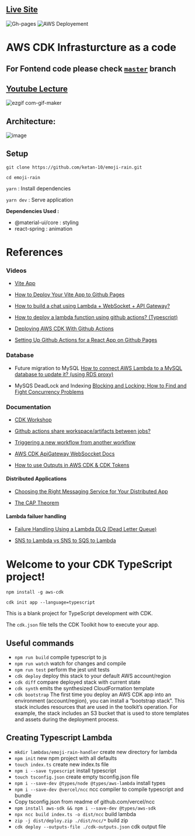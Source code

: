 ## [Live Site](https://youtu.be/-wMsctEBC0w)
![Gh-pages](https://github.com/ketan-10/emoji-rain/actions/workflows/deploy.web.yaml/badge.svg)
![AWS Deployement](https://github.com/ketan-10/emoji-rain/actions/workflows/deploy.aws.yaml/badge.svg)
# AWS CDK Infrasturcture as a code 
## For Fontend code please check [`master`](https://github.com/ketan-10/emoji-rain) branch
## [Youtube Lecture](https://youtu.be/-wMsctEBC0w)


![ezgif com-gif-maker](https://user-images.githubusercontent.com/35309821/129491883-bdece1cb-be6c-4b8a-86b0-67fc0c3a9a02.gif)

## Architecture:
![image](https://user-images.githubusercontent.com/35309821/153754461-b96ce281-482a-4b92-8677-cdc3ce77644e.png)

## Setup

`git clone https://github.com/ketan-10/emoji-rain.git`

`cd emoji-rain`

`yarn` : Install dependencies

`yarn dev` : Serve application


**Dependencies Used :**

- @material-ui/core : styling
- react-spring : animation 


# References

### Videos

- [Vite App](https://www.youtube.com/watch?v=9zySeP5vH9c&ab_channel=JasonLengstorf)

- [How to Deploy Your Vite App to Github Pages](https://www.youtube.com/watch?v=yo2bMGnIKE8&ab_channel=LearnVue)

- [How to build a chat using Lambda + WebSocket + API Gateway?](https://www.youtube.com/watch?v=BcWD-M2PJ-8&ab_channel=BiteSizeAcademy)

- [How to deploy a lambda function using github actions? (Typescript)](https://www.youtube.com/watch?v=UQiRhKgQ5X0&ab_channel=BiteSizeAcademy)

- [Deploying AWS CDK With Github Actions](https://www.youtube.com/watch?v=KCp6BmUGBHc&ab_channel=MichaelLevan)

- [Setting Up Github Actions for a React App on Github Pages](https://www.youtube.com/watch?v=N63C0mkFDFw&ab_channel=Keith%2CtheCoder)

### Database
- Future migration to MySQL [How to connect AWS Lambda to a MySQL database to update it? (using RDS proxy)](https://youtu.be/jOLgUjcTFEI) 

- MySQS DeadLock and Indexing [Blocking and Locking: How to Find and Fight Concurrency Problems](https://youtu.be/EqfAPZGKifA)

### Documentation

- [CDK Workshop](https://cdkworkshop.com/)

- [Github actions share workspace/artifacts between jobs?](https://stackoverflow.com/questions/57498605/github-actions-share-workspace-artifacts-between-jobs)

- [Triggering a new workflow from another workflow](https://stackoverflow.com/questions/60418323/triggering-a-new-workflow-from-another-workflow)

- [AWS CDK ApiGateway WebSoccket Docs](https://docs.aws.amazon.com/cdk/api/latest/docs/aws-apigatewayv2-readme.html#websocket-api)

- [How to use Outputs in AWS CDK & CDK Tokens](https://bobbyhadz.com/blog/aws-cdk-outputs)

#### Distributed Applications

- [Choosing the Right Messaging Service for Your Distributed App](https://youtu.be/4-JmX6MIDDI)

- [The CAP Theorem](https://youtu.be/k-Yaq8AHlFA) 

#### Lambda failuer handling

- [Failure Handling Using a Lambda DLQ (Dead Letter Queue)](https://youtu.be/nqQh2KmHiLY)

- [SNS to Lambda vs SNS to SQS to Lambda](https://stackoverflow.com/questions/42656485/sns-to-lambda-vs-sns-to-sqs-to-lambda)



# Welcome to your CDK TypeScript project!

`npm install -g aws-cdk`

`cdk init app --language=typescript`

This is a blank project for TypeScript development with CDK.

The `cdk.json` file tells the CDK Toolkit how to execute your app.

## Useful commands

 * `npm run build`   compile typescript to js
 * `npm run watch`   watch for changes and compile
 * `npm run test`    perform the jest unit tests
 * `cdk deploy`      deploy this stack to your default AWS account/region
 * `cdk diff`        compare deployed stack with current state
 * `cdk synth`       emits the synthesized CloudFormation template
 * `cdk bootstrap`   The first time you deploy an AWS CDK app into an environment (account/region), you can install a “bootstrap stack”. This stack includes resources that are used in the toolkit’s operation. For example, the stack includes an S3 bucket that is used to store templates and assets during the deployment process.


## Creating Typescript Lambda
 * `mkdir lambdas/emoji-rain-handler`   create new directory for lambda
 * `npm init`                           new npm project with all defaults
 * `touch index.ts`                     create new index.ts file
 * `npm i --save typescript`            install typescript
 * `touch tsconfig.json`                create empty tsconfig.json file
 * `npm i --save-dev @types/node @types/aws-lambda`       install types
 * `npm i --save-dev @vercel/ncc`       ncc compiler to compile typescript and bundle
 * Copy tsconfig.json from readme of github.com/vercel/ncc
 * `npm install aws-sdk && npm i --save-dev @types/aws-sdk`
 * `npx ncc build index.ts -o dist/ncc`             build lambda 
 * `zip -j dist/deploy.zip ./dist/ncc/*`           build zip
 * `cdk deploy --outputs-file ./cdk-outputs.json`  cdk output file

